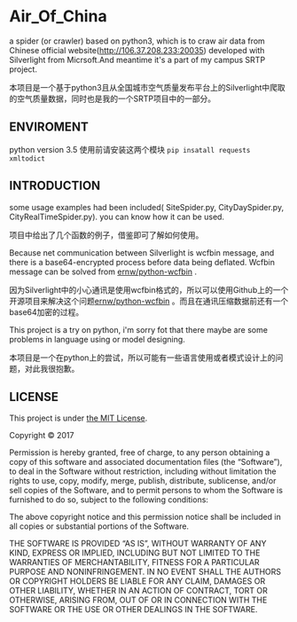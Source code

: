 # Air_Of_China

a spider (or crawler) based on python3, which is to craw air data from Chinese official website(<http://106.37.208.233:20035>) developed with Silverlight from Micrsoft.And meantime it's a part of my campus SRTP project.

本项目是一个基于python3且从全国城市空气质量发布平台上的Silverlight中爬取的空气质量数据，同时也是我的一个SRTP项目中的一部分。

## ENVIROMENT
python version 3.5
使用前请安装这两个模块
`pip insatall requests xmltodict`

## INTRODUCTION

some usage examples had been included( SiteSpider.py, CityDaySpider.py, CityRealTimeSpider.py). you can know how it can be used.

项目中给出了几个函数的例子，借鉴即可了解如何使用。

Because net communication between Silverlight is wcfbin message, and there is a base64-encrypted process before data being deflated. Wcfbin message can be solved from [ernw/python-wcfbin](https://github.com/ernw/python-wcfbin) .

因为Silverlight中的小心通讯是使用wcfbin格式的，所以可以使用Github上的一个开源项目来解决这个问题[ernw/python-wcfbin](https://github.com/ernw/python-wcfbin) 。而且在通讯压缩数据前还有一个base64加密的过程。

This project is a try on python, i'm sorry fot that there maybe are some problems in language using or model designing. 

本项目是一个在python上的尝试，所以可能有一些语言使用或者模式设计上的问题，对此我很抱歉。

## LICENSE

This project is under [the MIT License](https://mit-license.org/).

Copyright © 2017

Permission is hereby granted, free of charge, to any person obtaining a copy of this software and associated documentation files (the “Software”), to deal in the Software without restriction, including without limitation the rights to use, copy, modify, merge, publish, distribute, sublicense, and/or sell copies of the Software, and to permit persons to whom the Software is furnished to do so, subject to the following conditions:

The above copyright notice and this permission notice shall be included in all copies or substantial portions of the Software.

THE SOFTWARE IS PROVIDED “AS IS”, WITHOUT WARRANTY OF ANY KIND, EXPRESS OR IMPLIED, INCLUDING BUT NOT LIMITED TO THE WARRANTIES OF MERCHANTABILITY, FITNESS FOR A PARTICULAR PURPOSE AND NONINFRINGEMENT. IN NO EVENT SHALL THE AUTHORS OR COPYRIGHT HOLDERS BE LIABLE FOR ANY CLAIM, DAMAGES OR OTHER LIABILITY, WHETHER IN AN ACTION OF CONTRACT, TORT OR OTHERWISE, ARISING FROM, OUT OF OR IN CONNECTION WITH THE SOFTWARE OR THE USE OR OTHER DEALINGS IN THE SOFTWARE.